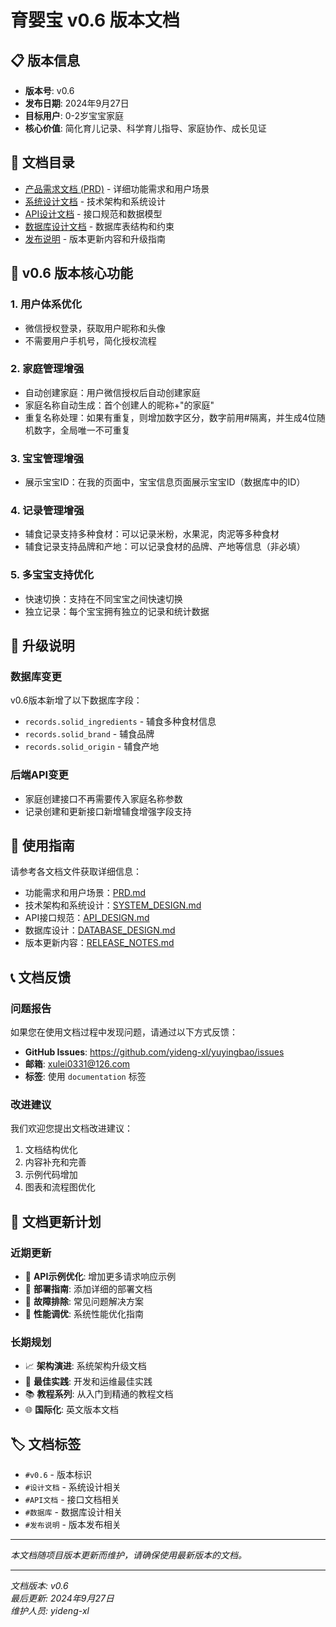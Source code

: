 # 育婴宝 v0.6 版本文档

## 📋 版本信息

- **版本号**: v0.6
- **发布日期**: 2024年9月27日
- **目标用户**: 0-2岁宝宝家庭
- **核心价值**: 简化育儿记录、科学育儿指导、家庭协作、成长见证

## 📁 文档目录

- [产品需求文档 (PRD)](./PRD.md) - 详细功能需求和用户场景
- [系统设计文档](./SYSTEM_DESIGN.md) - 技术架构和系统设计
- [API设计文档](./API_DESIGN.md) - 接口规范和数据模型
- [数据库设计文档](./DATABASE_DESIGN.md) - 数据库表结构和约束
- [发布说明](./RELEASE_NOTES.md) - 版本更新内容和升级指南

## 🎯 v0.6 版本核心功能

### 1. 用户体系优化
- 微信授权登录，获取用户昵称和头像
- 不需要用户手机号，简化授权流程

### 2. 家庭管理增强
- 自动创建家庭：用户微信授权后自动创建家庭
- 家庭名称自动生成：首个创建人的昵称+"的家庭"
- 重复名称处理：如果有重复，则增加数字区分，数字前用#隔离，并生成4位随机数字，全局唯一不可重复

### 3. 宝宝管理增强
- 展示宝宝ID：在我的页面中，宝宝信息页面展示宝宝ID（数据库中的ID）

### 4. 记录管理增强
- 辅食记录支持多种食材：可以记录米粉，水果泥，肉泥等多种食材
- 辅食记录支持品牌和产地：可以记录食材的品牌、产地等信息（非必填）

### 5. 多宝宝支持优化
- 快速切换：支持在不同宝宝之间快速切换
- 独立记录：每个宝宝拥有独立的记录和统计数据

## 🔄 升级说明

### 数据库变更
v0.6版本新增了以下数据库字段：
- `records.solid_ingredients` - 辅食多种食材信息
- `records.solid_brand` - 辅食品牌
- `records.solid_origin` - 辅食产地

### 后端API变更
- 家庭创建接口不再需要传入家庭名称参数
- 记录创建和更新接口新增辅食增强字段支持

## 📖 使用指南

请参考各文档文件获取详细信息：

- 功能需求和用户场景：[PRD.md](./PRD.md)
- 技术架构和系统设计：[SYSTEM_DESIGN.md](./SYSTEM_DESIGN.md)
- API接口规范：[API_DESIGN.md](./API_DESIGN.md)
- 数据库设计：[DATABASE_DESIGN.md](./DATABASE_DESIGN.md)
- 版本更新内容：[RELEASE_NOTES.md](./RELEASE_NOTES.md)

## 📞 文档反馈

### 问题报告
如果您在使用文档过程中发现问题，请通过以下方式反馈：

- **GitHub Issues**: https://github.com/yideng-xl/yuyingbao/issues
- **邮箱**: xulei0331@126.com
- **标签**: 使用 `documentation` 标签

### 改进建议
我们欢迎您提出文档改进建议：

1. 文档结构优化
2. 内容补充和完善
3. 示例代码增加
4. 图表和流程图优化

## 📅 文档更新计划

### 近期更新
- 🔄 **API示例优化**: 增加更多请求响应示例
- 🔄 **部署指南**: 添加详细的部署文档
- 🔄 **故障排除**: 常见问题解决方案
- 🔄 **性能调优**: 系统性能优化指南

### 长期规划
- 📈 **架构演进**: 系统架构升级文档
- 🔧 **最佳实践**: 开发和运维最佳实践
- 📚 **教程系列**: 从入门到精通的教程文档
- 🌐 **国际化**: 英文版本文档

## 🏷️ 文档标签

- `#v0.6` - 版本标识
- `#设计文档` - 系统设计相关
- `#API文档` - 接口文档相关
- `#数据库` - 数据库设计相关
- `#发布说明` - 版本发布相关

---

*本文档随项目版本更新而维护，请确保使用最新版本的文档。*

---

*文档版本: v0.6*  
*最后更新: 2024年9月27日*  
*维护人员: yideng-xl*